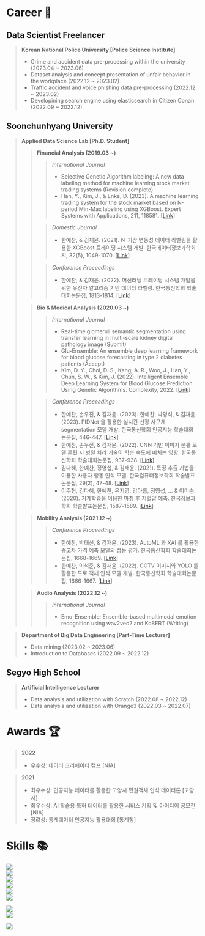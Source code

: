# Career :office:
## Data Scientist Freelancer
> **Korean National Police University [Police Science Instltute]**
> - Crime and accident data pre-processing within the university (2023.04 ~ 2023.06)  
> - Dataset analysis and concept presentation of unfair behavior in the workplace (2022.12 ~ 2023.02)  
> - Traffic accident and voice phishing data pre-processing (2022.12 ~ 2023.02)  
> - Developining search engine using elasticsearch in Citizen Conan (2022.09 ~ 2022.12)  

## Soonchunhyang University
> **Applied Data Science Lab [Ph.D. Student]**
>> **Financial Analysis (2019.03 ~)**
>>> *International Journal*
>>> - Selective Genetic Algorithm labeling: A new data labeling method for machine learning stock market trading systems (Revision complete)
>>> - Han, Y., Kim, J., & Enke, D. (2023). A machine learning trading system for the stock market based on N-period Min-Max labeling using XGBoost. Expert Systems with Applications, 211, 118581. [[Link](https://scholar.google.co.kr/citations?view_op=view_citation&hl=ko&user=B_DD9tUAAAAJ&citation_for_view=B_DD9tUAAAAJ:2osOgNQ5qMEC)]
>>
>>> *Domestic Journal*
>>> - 한예찬, & 김재윤. (2021). N-기간 변동성 데이터 라벨링을 활용한 XGBoost 트레이딩 시스템 개발. 한국데이터정보과학회지, 32(5), 1049-1070. [[Link](https://scholar.google.co.kr/citations?view_op=view_citation&hl=ko&user=B_DD9tUAAAAJ&citation_for_view=B_DD9tUAAAAJ:Tyk-4Ss8FVUC)]
>>
>>> *Conference Proceedings*
>>> - 한예찬, & 김재윤. (2022). 머신러닝 트레이딩 시스템 개발을 위한 유전자 알고리즘 기반 데이터 라벨링. 한국통신학회 학술대회논문집, 1813-1814. [[Link](https://scholar.google.co.kr/citations?view_op=view_citation&hl=ko&user=B_DD9tUAAAAJ&citation_for_view=B_DD9tUAAAAJ:UeHWp8X0CEIC)]
>
>> **Bio & Medical Analysis (2020.03 ~)**
>>> *International Journal*
>>> - Real-time glomeruli semantic segmentation using transfer learning in multi-scale kidney digital pathology image (Submit)
>>> - Glu-Ensemble: An ensemble deep learning framework for blood glucose forecasting in type 2 diabetes patients (Accept)
>>> - Kim, D. Y., Choi, D. S., Kang, A. R., Woo, J., Han, Y., Chun, S. W., & Kim, J. (2022). Intelligent Ensemble Deep Learning System for Blood Glucose Prediction Using Genetic Algorithms. Complexity, 2022. [[Link](https://scholar.google.co.kr/citations?view_op=view_citation&hl=ko&user=B_DD9tUAAAAJ&citation_for_view=B_DD9tUAAAAJ:Y0pCki6q_DkC)]
>>
>>> *Conference Proceedings*
>>> - 한예찬, 손우진, & 김재윤. (2023). 한예찬, 박명석, & 김재윤. (2023). PIDNet 을 활용한 실시간 신장 사구체 segmentation 모델 개발. 한국통신학회 인공지능 학술대회 논문집, 446-447. [[Link](https://scholar.google.co.kr/citations?view_op=view_citation&hl=ko&user=B_DD9tUAAAAJ&citation_for_view=B_DD9tUAAAAJ:WF5omc3nYNoC)]
>>> - 한예찬, 손우진, & 김재윤. (2022). CNN 기반 이미지 분류 모델 훈련 시 병렬 처리 기술이 학습 속도에 미치는 영향. 한국통신학회 학술대회논문집, 937-938. [[Link](https://scholar.google.co.kr/citations?view_op=view_citation&hl=ko&user=B_DD9tUAAAAJ&citation_for_view=B_DD9tUAAAAJ:W7OEmFMy1HYC)]
>>> - 김다혜, 한예찬, 정영섭, & 김재윤. (2021). 특징 추출 기법을 이용한 사용자 행동 인식 모델. 한국컴퓨터정보학회 학술발표논문집, 29(2), 47-48. [[Link](https://scholar.google.co.kr/citations?view_op=view_citation&hl=ko&user=B_DD9tUAAAAJ&citation_for_view=B_DD9tUAAAAJ:IjCSPb-OGe4C)]
>>> - 이주형, 김다혜, 한예찬, 우지영, 강아름, 정영섭, ... & 이미순. (2020). 기계학습을 이용한 마취 후 저혈압 예측. 한국정보과학회 학술발표논문집, 1587-1589. [[Link](https://scholar.google.co.kr/citations?view_op=view_citation&hl=ko&user=B_DD9tUAAAAJ&citation_for_view=B_DD9tUAAAAJ:u5HHmVD_uO8C)]
>
>> **Mobility Analysis (2021.12 ~)**
>>> *Conference Proceedings*
>>> - 한예찬, 박태신, & 김재윤. (2023). AutoML 과 XAI 를 활용한 중고차 가격 예측 모델의 성능 평가. 한국통신학회 학술대회논문집, 1668-1669. [[Link](https://scholar.google.co.kr/citations?view_op=view_citation&hl=ko&user=B_DD9tUAAAAJ&citation_for_view=B_DD9tUAAAAJ:eQOLeE2rZwMC)]
>>> - 한예찬, 이석준, & 김재윤. (2022). CCTV 이미지와 YOLO 를 활용한 도로 객체 인식 모델 개발. 한국통신학회 학술대회논문집, 1666-1667. [[Link](https://scholar.google.co.kr/citations?view_op=view_citation&hl=ko&user=B_DD9tUAAAAJ&citation_for_view=B_DD9tUAAAAJ:zYLM7Y9cAGgC)]
>
>> **Audio Analysis (2022.12 ~)**
>>> *International Journal*
>>> - Emo-Ensemble: Ensemble-based multimodal emotion recognition using wav2vec2 and KoBERT (Writing)

> **Department of Big Data Engineering [Part-Time Lecturer]**
> - Data mining (2023.02 ~ 2023.06)
> - Introduction to Databases (2022.09 ~ 2022.12)

## Segyo High School 
> **Artificial Intelligence Lecturer**
> - Data analysis and utilization with Scratch (2022.08 ~ 2022.12)
> - Data analysis and utilization with Orange3 (2022.03 ~ 2022.07)

# Awards :trophy:
> **2022**
> - 우수상: 데이터 크리에이터 캠프 [NIA]

> **2021**
> - 최우수상: 인공지능 데이터를 활용한 고양시 민원객체 인식 데이터톤 [고양시]  
> - 최우수상: AI 학습용 특허 데이터를 활용한 서비스 기획 및 아이디어 공모전 [NIA]  
> - 장려상: 통계데이터 인공지능 활용대회 [통계청]

# Skills :books:
<a href="https://www.python.org/" target="_blank"><img src="https://img.shields.io/badge/Python-3776AB?style=for-the-badge&logo=Python&logoColor=white">  
<a href="https://www.tensorflow.org/" target="_blank"><img src="https://img.shields.io/badge/TensorFlow-FF6F00?style=for-the-badge&logo=TensorFlow&logoColor=white">  
<a href="https://keras.io/" target="_blank"><img src="https://img.shields.io/badge/Keras-D00000?style=for-the-badge&logo=Keras&logoColor=white">  
<a href="https://pytorch.org/" target="_blank"><img src="https://img.shields.io/badge/PyTorch-EE4C2C?style=for-the-badge&logo=PyTorch&logoColor=white">  
<a href="https://mmdetection.readthedocs.io/en/latest/" target="_blank"><img src="https://img.shields.io/badge/MMDetection-008FC7?style=for-the-badge&logo=github&logoColor=white">  
<a href="https://mmsegmentation.readthedocs.io/en/latest/" target="_blank"><img src="https://img.shields.io/badge/MMSegmentation-008FC7?style=for-the-badge&logo=github&logoColor=white">  

<a href="https://www.r-project.org/" target="_blank"><img src="https://img.shields.io/badge/R-276DC3?style=for-the-badge&logo=R&logoColor=white">  
<a href="https://posit.co/" target="_blank"><img src="https://img.shields.io/badge/RStudio-75AADB?style=for-the-badge&logo=RStudio&logoColor=white">  

<a href="https://chat.openai.com/" target="_blank"><img src="https://img.shields.io/badge/ChatGPT-412991?style=for-the-badge&logo=OpenAI&logoColor=white">  


